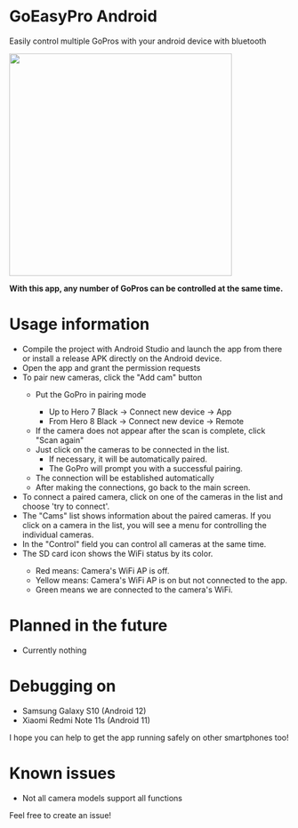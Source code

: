 # GoEasyPro Android
Easily control multiple GoPros with your android device with bluetooth

<img src="https://raw.githubusercontent.com/sepp89117/GoEasyPro_Android/master/preview.jpg" width="400px">

<b>With this app, any number of GoPros can be controlled at the same time.</b>

# Usage information
<ul>
  <li>Compile the project with Android Studio and launch the app from there or install a release APK directly on the Android device.</li>
  <li>Open the app and grant the permission requests</li>
  <li>To pair new cameras, click the "Add cam" button</li>
  <ul>
    <li>Put the GoPro in pairing mode</li>
    <ul>
      <li>Up to Hero 7 Black -> Connect new device -> App</li>
      <li>From Hero 8 Black -> Connect new device -> Remote</li>
    </ul>
    <li>If the camera does not appear after the scan is complete, click "Scan again"</li>
    <li>Just click on the cameras to be connected in the list. 
    <ul>
      <li>If necessary, it will be automatically paired.</li>
      <li>The GoPro will prompt you with a successful pairing.</li>
    </ul>
    <li>The connection will be established automatically</li>
    <li>After making the connections, go back to the main screen.</li>
  </ul>
  <li>To connect a paired camera, click on one of the cameras in the list and choose 'try to connect'.</li>
  <li>The "Cams" list shows information about the paired cameras. If you click on a camera in the list, you will see a menu for controlling the individual cameras.</li>
  <li>In the "Control" field you can control all cameras at the same time.</li>
  
  <li>The SD card icon shows the WiFi status by its color.</li>
    <ul>
      <li>Red means: Camera's WiFi AP is off.</li>
      <li>Yellow means: Camera's WiFi AP is on but not connected to the app.</li>
      <li>Green means we are connected to the camera's WiFi.</li>
    </ul>
</ul>

# Planned in the future
- Currently nothing

# Debugging on
- Samsung Galaxy S10 (Android 12)
- Xiaomi Redmi Note 11s (Android 11)

I hope you can help to get the app running safely on other smartphones too!

# Known issues
- Not all camera models support all functions

Feel free to create an issue!
